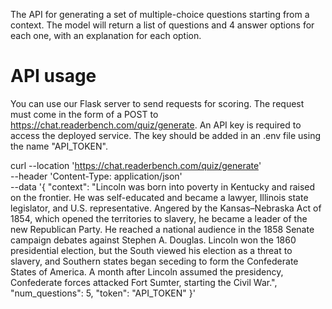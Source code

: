 The API for generating a set of multiple-choice questions starting from a context. The model will return a list of questions and 4 answer options for each one, with an explanation for each option.

# API usage

You can use our Flask server to send requests for scoring. The request must come in the form of a POST to https://chat.readerbench.com/quiz/generate.
An API key is required to access the deployed service. The key should be added in an .env file using the name "API_TOKEN".

curl --location 'https://chat.readerbench.com/quiz/generate' \
--header 'Content-Type: application/json' \
--data '{
    "context": "Lincoln was born into poverty in Kentucky and raised on the frontier. He was self-educated and became a lawyer, Illinois state legislator, and U.S. representative. Angered by the Kansas–Nebraska Act of 1854, which opened the territories to slavery, he became a leader of the new Republican Party. He reached a national audience in the 1858 Senate campaign debates against Stephen A. Douglas. Lincoln won the 1860 presidential election, but the South viewed his election as a threat to slavery, and Southern states began seceding to form the Confederate States of America. A month after Lincoln assumed the presidency, Confederate forces attacked Fort Sumter, starting the Civil War.",
    "num_questions": 5,
    "token": "API_TOKEN"
}'

